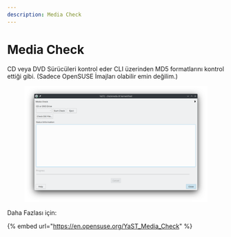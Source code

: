```yaml
---
description: Media Check
---
```


# Media Check

CD veya DVD Sürücüleri kontrol eder CLI üzerinden MD5 formatlarını kontrol ettiği gibi. (Sadece OpenSUSE İmajları olabilir emin değilim.)

<figure><img src="../../../../.gitbook/assets/image (169).png" alt=""><figcaption></figcaption></figure>

Daha Fazlası için:

{% embed url="https://en.opensuse.org/YaST_Media_Check" %}

